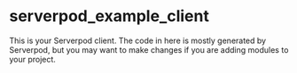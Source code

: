 # serverpod_example_client

This is your Serverpod client. The code in here is mostly generated by
Serverpod, but you may want to make changes if you are adding modules to your
project.
